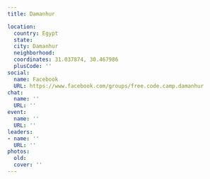```yaml
---
title: Damanhur

location:
  country: Egypt
  state: 
  city: Damanhur
  neighborhood: 
  coordinates: 31.037874, 30.467986
  plusCode: ''
social:
  name: Facebook
  URL: https://www.facebook.com/groups/free.code.camp.damanhur
chat:
  name: ''
  URL: ''
event:
  name: ''
  URL: ''
leaders:
- name: ''
  URL: ''
photos:
  old: 
  cover: ''
---
```

